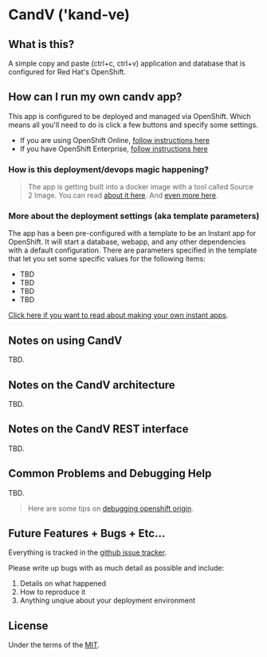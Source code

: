 # CandV ('kand-ve)
## What is this?
A simple copy and paste (ctrl+c, ctrl+v) application and database that is configured for Red Hat's OpenShift.

## How can I run my own candv app?
This app is configured to be deployed and managed via OpenShift.  Which means all you'll need to do is click a few buttons and specify some settings.
* If you are using OpenShift Online, [follow instructions here][1]
* If you have OpenShift Enterprise, [follow instructions here][2] 

### How is this deployment/devops magic happening?
> The app is getting built into a docker image with a tool called Source 2 Image.
> You can read [about it here][3].  And [even more here][5].

### More about the deployment settings (aka template parameters)
The app has a been pre-configured with a template to be an Instant app for OpenShift.  It will start a database, webapp, and any other dependencies with a default configuration.  There are parameters specified in the template that let you set some specific values for the following items:
* TBD
* TBD
* TBD
* TBD

[Click here if you want to read about making your own instant apps][8].

## Notes on using CandV
TBD.

## Notes on the CandV architecture
TBD.

## Notes on the CandV REST interface
TBD.

## Common Problems and Debugging Help
TBD.
> Here are some tips on [debugging openshift origin][6].


## Future Features + Bugs + Etc...
Everything is tracked in the [github issue tracker][4].

Please write up bugs with as much detail as possible and include:
1. Details on what happened
2. How to reproduce it
3. Anything unqiue about your deployment environment

## License
Under the terms of the [MIT][7].


[1]: https://developers.openshift.com/en/getting-started-overview.html
[2]: https://docs.openshift.com/enterprise/3.1/welcome/index.html
[3]: https://docs.openshift.org/latest/using_images/s2i_images/nodejs.html
[4]: https://github.com/dudash/candv/issues
[5]: https://docs.openshift.com/enterprise/3.1/architecture/core_concepts/builds_and_image_streams.html
[6]: https://github.com/openshift/origin/blob/master/docs/debugging-openshift.md
[7]: https://opensource.org/licenses/MIT
[8]: https://docs.openshift.com/enterprise/3.1/install_config/install/first_steps.html#creating-instantapp-templates